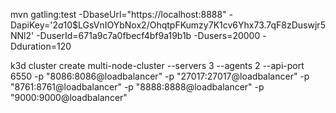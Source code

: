 
mvn gatling:test -DbaseUrl="https://localhost:8888" -DapiKey='$2a$10$LGsVnIOYbNox2/OhqtpFKumzy7K1cv6Yhx73.7qF8zDuswjr5NNl2' -DuserId=671a9c7a0fbecf4bf9a19b1b -Dusers=20000 -Dduration=120

k3d cluster create multi-node-cluster --servers 3 --agents 2 --api-port 6550 -p "8086:8086@loadbalancer" -p "27017:27017@loadbalancer" -p "8761:8761@loadbalancer" -p "8888:8888@loadbalancer" -p "9000:9000@loadbalancer"
